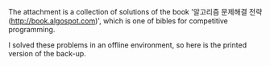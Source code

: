 The attachment is a collection of solutions of the book '알고리즘 문제해결 전략(http://book.algospot.com)', which is one of bibles for competitive programming. 

I solved these problems in an offline environment, so here is the printed version of the back-up. 

